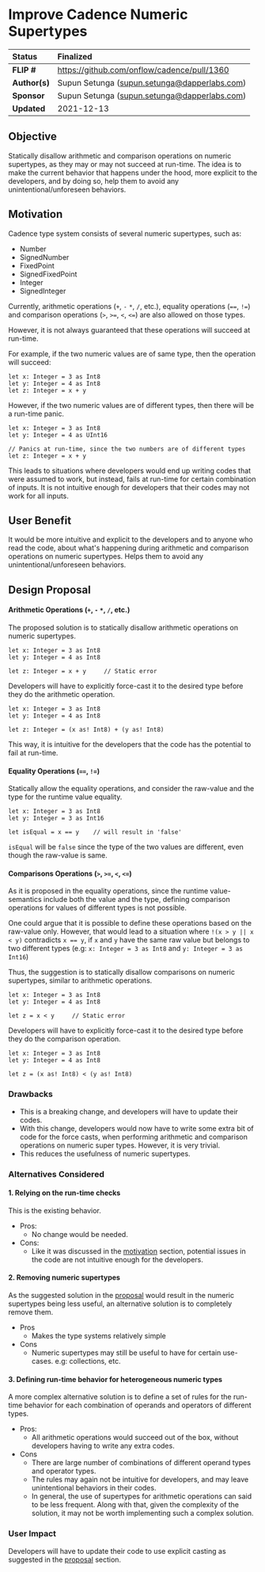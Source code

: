 # Improve Cadence Numeric Supertypes

| Status        | Finalized       |
:-------------- |:---------------------------------------------------- |
| **FLIP #**    | https://github.com/onflow/cadence/pull/1360|
| **Author(s)** | Supun Setunga (supun.setunga@dapperlabs.com)       |
| **Sponsor**   | Supun Setunga (supun.setunga@dapperlabs.com)       |
| **Updated**   | 2021-12-13                                           |

## Objective

Statically disallow arithmetic and comparison operations on numeric supertypes, as they may or may
not succeed at run-time.
The idea is to make the current behavior that happens under the hood, more explicit to the developers,
and by doing so, help them to avoid any unintentional/unforeseen behaviors.

## Motivation

Cadence type system consists of several numeric supertypes, such as:
- Number
- SignedNumber
- FixedPoint
- SignedFixedPoint
- Integer
- SignedInteger

Currently, arithmetic operations (`+`, `-` `*`, `/`, etc.), equality operations (`==`, `!=`)
and comparison operations (`>`, `>=`, `<`, `<=`) are also allowed on those types.

However, it is not always guaranteed that these operations will succeed at run-time.

For example, if the two numeric values are of same type, then the operation will succeed:
```cadence
let x: Integer = 3 as Int8
let y: Integer = 4 as Int8
let z: Integer = x + y
```

However, if the two numeric values are of different types, then there will be a run-time panic.
```cadence
let x: Integer = 3 as Int8
let y: Integer = 4 as UInt16

// Panics at run-time, since the two numbers are of different types
let z: Integer = x + y
```

This leads to situations where developers would end up writing codes that were assumed to work,
but instead, fails at run-time for certain combination of inputs.
It is not intuitive enough for developers that their codes may not work for all inputs.

## User Benefit
It would be more intuitive and explicit to the developers and to anyone who read the code, about
what's happening during arithmetic and comparison operations on numeric supertypes. 
Helps them to avoid any unintentional/unforeseen behaviors.

## Design Proposal

#### Arithmetic Operations (`+`, `-` `*`, `/`, etc.)
The proposed solution is to statically disallow arithmetic operations on numeric supertypes.

```cadence
let x: Integer = 3 as Int8
let y: Integer = 4 as Int8

let z: Integer = x + y     // Static error
```

Developers will have to explicitly force-cast it to the desired type before they do the arithmetic
operation.

```cadence
let x: Integer = 3 as Int8
let y: Integer = 4 as Int8

let z: Integer = (x as! Int8) + (y as! Int8)
```
This way, it is intuitive for the developers that the code has the potential to fail at run-time. 


#### Equality Operations (`==`, `!=`)
Statically allow the equality operations, and consider the raw-value and the type for the runtime
value equality.
```cadence
let x: Integer = 3 as Int8
let y: Integer = 3 as Int16

let isEqual = x == y    // will result in 'false'
```
`isEqual` will be `false` since the type of the two values are different, even though the raw-value
is same.

#### Comparisons Operations (`>`, `>=`, `<`, `<=`)
As it is proposed in the equality operations, since the runtime value-semantics include both the
value and the type, defining comparison operations for values of different types is not possible.

One could argue that it is possible to define these operations based on the raw-value only. However,
that would lead to a situation where `!(x > y || x < y)` contradicts `x == y`, if `x` and `y` have
the same raw value but belongs to two different types (e.g: `x: Integer = 3 as Int8` and
`y: Integer = 3 as Int16`)

Thus, the suggestion is to statically disallow comparisons on numeric supertypes, similar to
arithmetic operations.

```cadence
let x: Integer = 3 as Int8
let y: Integer = 4 as Int8

let z = x < y     // Static error
```

Developers will have to explicitly force-cast it to the desired type before they do the comparison
operation.
```cadence
let x: Integer = 3 as Int8
let y: Integer = 4 as Int8

let z = (x as! Int8) < (y as! Int8)
```

### Drawbacks
- This is a breaking change, and developers will have to update their codes.
- With this change, developers would now have to write some extra bit of code for the force casts,
when performing arithmetic and comparison operations on numeric super types. However, it is very 
trivial.
- This reduces the usefulness of numeric supertypes.

### Alternatives Considered

#### 1. Relying on the run-time checks
This is the existing behavior.
- Pros:
  - No change would be needed.
- Cons:
  - Like it was discussed in the [motivation](#motivation) section, potential issues in the code
    are not intuitive enough for the developers.

#### 2. Removing numeric supertypes
As the suggested solution in the [proposal](#design-proposal) would result in the numeric supertypes
being less useful, an alternative solution is to completely remove them.
- Pros
  - Makes the type systems relatively simple
- Cons
  - Numeric supertypes may still be useful to have for certain use-cases. e.g: collections, etc.

#### 3. Defining run-time behavior for heterogeneous numeric types
A more complex alternative solution is to define a set of rules for the run-time behavior for each
combination of operands and operators of different types.
- Pros:
  - All arithmetic operations would succeed out of the box, without developers having to write any
    extra codes.
- Cons
  - There are large number of combinations of different operand types and operator types.
  - The rules may again not be intuitive for developers, and may leave unintentional behaviors in
    their codes.
  - In general, the use of supertypes for arithmetic operations can said to be less frequent.
    Along with that, given the complexity of the solution, it may not be worth implementing such a
    complex solution.
  

### User Impact

Developers will have to update their code to use explicit casting as suggested in the
[proposal](#design-proposal) section.
